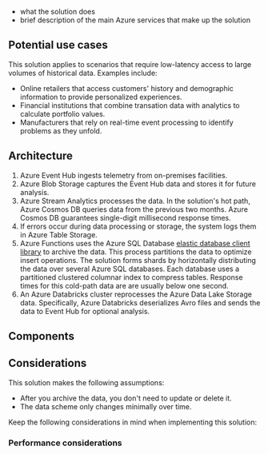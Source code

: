 - what the solution does
- brief description of the main Azure services that make up the solution



## Potential use cases

This solution applies to scenarios that require low-latency access to large volumes of historical data. Examples include:

- Online retailers that access customers' history and demographic information to provide personalized experiences.
- Financial institutions that combine transation data with analytics to calculate portfolio values.
- Manufacturers that rely on real-time event processing to identify problems as they unfold.


## Architecture

1. Azure Event Hub ingests telemetry from on-premises facilities.
1. Azure Blob Storage captures the Event Hub data and stores it for future analysis.
1. Azure Stream Analytics processes the data. In the solution's hot path, Azure Cosmos DB queries data from the previous two months. Azure Cosmos DB guarantees single-digit millisecond response times.
1. If errors occur during data processing or storage, the system logs them in Azure Table Storage.
1. Azure Functions uses the Azure SQL Database [elastic database client library][Building scalable cloud databases] to archive the data. This process partitions the data to optimize insert operations. The solution forms shards by horizontally distributing the data over several Azure SQL databases. Each database uses a partitioned clustered columnar index to compress tables. Response times for this cold-path data are are usually below one second.
1. An Azure Databricks cluster reprocesses the Azure Data Lake Storage data. Specifically, Azure Databricks deserializes Avro files and sends the data to Event Hub for optional analysis.

## Components



## Considerations

This solution makes the following assumptions:

- After you archive the data, you don't need to update or delete it.
- The data scheme only changes minimally over time.

Keep the following considerations in mind when implementing this solution:

### Performance considerations

























[Building scalable cloud databases]: https://docs.microsoft.com/en-us/azure/azure-sql/database/elastic-database-client-library#client-capabilities
